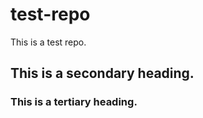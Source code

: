 test-repo
=========

This is a test repo.

## This is a secondary heading.

### This is a tertiary heading.
